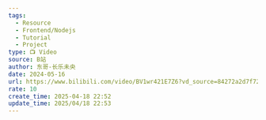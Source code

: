 ```yaml
---
tags:
  - Resource
  - Frontend/Nodejs
  - Tutorial
  - Project
type: 📺 Video
source: B站
author: 东哥-长乐未央
date: 2024-05-16
url: https://www.bilibili.com/video/BV1wr421E7Z6?vd_source=84272a2d7f72158b38778819be5bc6ad&spm_id_from=333.788.videopod.sections
rate: 10
create_time: 2025-04-18 22:52
update_time: 2025/04/18 22:53
---
```

